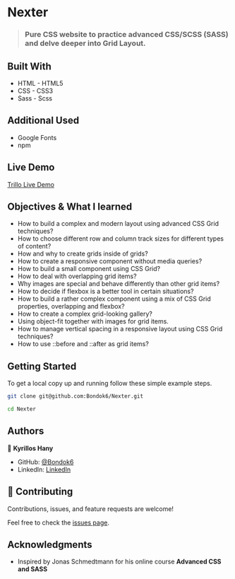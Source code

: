 # Nexter

> ### Pure CSS website to practice advanced CSS/SCSS (SASS) and delve deeper into Grid Layout.


## Built With

- HTML - HTML5
- CSS - CSS3
- Sass - Scss

## Additional Used

- Google Fonts
- npm

## Live Demo

[Trillo Live Demo](https://bondok6.github.io/Nexter/)

## Objectives & What I learned

- How to build a complex and modern layout using advanced CSS Grid techniques?
- How to choose different row and column track sizes for different types of content?
- How and why to create grids inside of grids?
- How to create a responsive component without media queries?
- How to build a small component using CSS Grid?
- How to deal with overlapping grid items?
- Why images are special and behave differently than other grid items?
- How to decide if flexbox is a better tool in certain situations?
- How to build a rather complex component using a mix of CSS Grid properties, overlapping and flexbox?
- How to create a complex grid-looking gallery?
- Using object-fit together with images for grid items.
- How to manage vertical spacing in a responsive layout using CSS Grid techniques?
- How to use ::before and ::after as grid items?

## Getting Started

To get a local copy up and running follow these simple example steps.

```bash
git clone git@github.com:Bondok6/Nexter.git
```

```bash
cd Nexter
```

## Authors

👤 **Kyrillos Hany**

- GitHub: [@Bondok6](https://github.com/Bondok6)
- LinkedIn: [LinkedIn](https://linkedin.com/in/linkedinhandle)

## 🤝 Contributing

Contributions, issues, and feature requests are welcome!

Feel free to check the [issues page](../../issues/).

## Acknowledgments

- Inspired by Jonas Schmedtmann for his online course **Advanced CSS and SASS**

